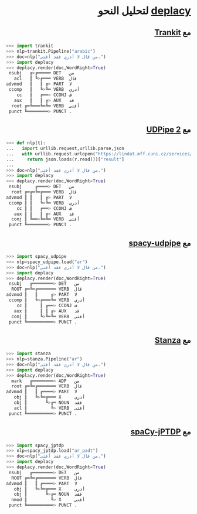 <h1 dir="rtl"><a href="https://koichiyasuoka.github.io/deplacy/">deplacy</a> لتحليل النحو</h1>

<h2 dir="rtl"> مع <a href="http://github.com/nlp-uoregon/trankit">Trankit</a></h2>

```py
>>> import trankit
>>> nlp=trankit.Pipeline("arabic")
>>> doc=nlp("من قال لا أدري فقد أفتى.")
>>> import deplacy
>>> deplacy.render(doc,WordRight=True)
 nsubj   ╔>╔═════ DET   من
   acl   ║ ╚>╔═══ VERB  قال
advmod   ║   ║ ╔> PART  لا
 ccomp   ║   ╚>╚═ VERB  أدري
    cc   ║   ╔══> CCONJ ف
   aux   ║   ║ ╔> AUX   قد
  root ╔═╚═══╚═╚═ VERB  أفتى
 punct ╚════════> PUNCT .
```

<h2 dir="rtl"> مع <a href="http://ufal.mff.cuni.cz/udpipe/2">UDPipe 2</a></h2>

```py
>>> def nlp(t):
...   import urllib.request,urllib.parse,json
...   with urllib.request.urlopen("https://lindat.mff.cuni.cz/services/udpipe/api/process?model=ar&tokenizer&tagger&parser&data="+urllib.parse.quote(t)) as r:
...     return json.loads(r.read())["result"]
...
>>> doc=nlp("من قال لا أدري فقد أفتى.")
>>> import deplacy
>>> deplacy.render(doc,WordRight=True)
 nsubj     ╔════> DET   من
  root ╔═╔═╚═╔═══ VERB  قال
advmod ║ ║   ║ ╔> PART  لا
 ccomp ║ ║   ╚>╚═ VERB  أدري
    cc ║ ║   ╔══> CCONJ ف
   aux ║ ║   ║ ╔> AUX   قد
  conj ║ ╚══>╚═╚═ VERB  أفتى
 punct ╚════════> PUNCT .
```

<h2 dir="rtl"> مع <a href="https://github.com/TakeLab/spacy-udpipe">spacy-udpipe</a></h2>

```py
>>> import spacy_udpipe
>>> nlp=spacy_udpipe.load("ar")
>>> doc=nlp("من قال لا أدري فقد أفتى.")
>>> import deplacy
>>> deplacy.render(doc,WordRight=True)
 nsubj   ╔════════> DET   من
  ROOT ╔═╚═╔═══════ VERB  قال
advmod ║   ║     ╔> PART  لا
 ccomp ║   ╚>╔═══╚═ VERB  أدري
    cc ║     ║ ╔══> CCONJ ف
   aux ║     ║ ║ ╔> AUX   قد
  conj ║     ╚>╚═╚═ VERB  أفتى
 punct ╚══════════> PUNCT .
```

<h2 dir="rtl"> مع <a href="https://stanfordnlp.github.io/stanza">Stanza</a></h2>

```py
>>> import stanza
>>> nlp=stanza.Pipeline("ar")
>>> doc=nlp("من قال لا أدري فقد أفتى.")
>>> import deplacy
>>> deplacy.render(doc,WordRight=True)
  mark   ╔════════> ADP   من
  root ╔═╚═╔═══════ VERB  قال
advmod ║   ║ ╔════> PART  لا
   obj ║   ╚>╚═╔═══ X     أدري
   obj ║       ╚>╔═ NOUN  فقد
   acl ║         ╚> VERB  أفتى
 punct ╚══════════> PUNCT .
```

<h2 dir="rtl"> مع <a href="https://github.com/KoichiYasuoka/spaCy-jPTDP">spaCy-jPTDP</a></h2>

```py
>>> import spacy_jptdp
>>> nlp=spacy_jptdp.load("ar_padt")
>>> doc=nlp("من قال لا أدري فقد أفتى.")
>>> import deplacy
>>> deplacy.render(doc,WordRight=True)
 nsubj   ╔════════> DET   من
  ROOT ╔═╚═╔═══════ VERB  قال
advmod ║   ║ ╔════> PART  لا
   obj ║   ╚>╚═╔═══ X     أدري
   obj ║       ╚>╔═ NOUN  فقد
  nmod ║         ╚> X     أفتى
 punct ╚══════════> PUNCT .
```


